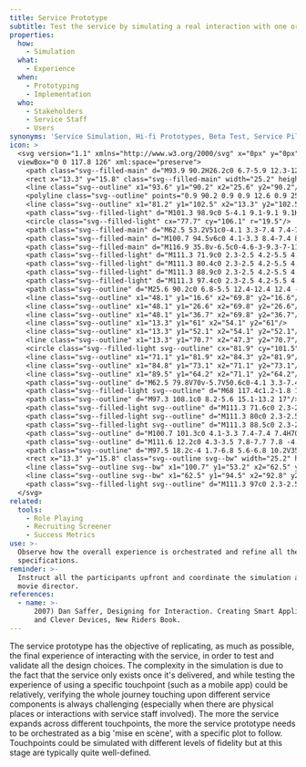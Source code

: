 ```yaml
---
title: Service Prototype
subtitle: Test the service by simulating a real interaction with one or more touchpoints
properties:
  how:
    - Simulation
  what:
    - Experience
  when:
    - Prototyping
    - Implementation
  who:
    - Stakeholders
    - Service Staff
    - Users
synonyms: 'Service Simulation, Hi-fi Prototypes, Beta Test, Service Pilot'
icon: >
  <svg version="1.1" xmlns="http://www.w3.org/2000/svg" x="0px" y="0px"
  viewBox="0 0 117.8 126" xml:space="preserve">
    <path class="svg--filled-main" d="M93.9 90.2H26.2c0 6.7-5.9 12.3-12.6 12.3l68.2-0.2C88.5 102.3 94 96.9 93.9 90.2"/>
    <rect x="13.3" y="15.8" class="svg--filled-main" width="25.2" height="21.7"/>
    <line class="svg--outline" x1="93.6" y1="90.2" x2="25.6" y2="90.2"/>
    <polyline class="svg--outline" points="0.9 90.2 0.9 0.9 12.6 0.9 25.6 0.9 81.2 0.9 81.2 90.1 "/>
    <line class="svg--outline" x1="81.2" y1="102.5" x2="13.3" y2="102.5"/>
    <path class="svg--filled-light" d="M101.3 98.9c0 5-4.1 9.1-9.1 9.1H71.6c-5 0-9.1-4.1-9.1-9.1V52.5c0-5 4.1-9.1 9.1-9.1h20.6c5 0 9.1 4.1 9.1 9.1V98.9z"/>
    <circle class="svg--filled-light" cx="77.7" cy="106.1" r="19.5"/>
    <path class="svg--filled-main" d="M62.5 53.2V51c0-4.1 3.3-7.4 7.4-7.4h23.5c4.1 0 7.4 3.3 7.4 7.4v2.3"/>
    <path class="svg--filled-main" d="M100.7 94.5v6c0 4.1-3.3 8.4-7.4 8.4H69.8c-0.2-1.9-1.4-3.9-2.7-5.6 -1.1-1.3-2.9-2.5-4.6-2.9l0-6"/>
    <path class="svg--filled-main" d="M116.9 35.8v-6.5c0-4.6-3-9.3-7-11 0 0-5.7 4.6-12.2 0.1 -2.4 0.1-7 6.3-7 10.9v6.5H116.9z"/>
    <path class="svg--filled-light" d="M111.3 71.9c0 2.3-2.5 4.2-5.5 4.2h-8.9c-3 0-5.5-1.9-5.5-4.2 0-2.3 2.5-4.2 5.5-4.2h8.9C108.8 67.7 111.3 69.6 111.3 71.9z"/>
    <path class="svg--filled-light" d="M111.3 80.4c0 2.3-2.5 4.2-5.5 4.2h-8.9c-3 0-5.5-1.9-5.5-4.2 0-2.3 2.5-4.2 5.5-4.2h8.9C108.8 76.2 111.3 78.1 111.3 80.4z"/>
    <path class="svg--filled-light" d="M111.3 88.9c0 2.3-2.5 4.2-5.5 4.2h-8.9c-3 0-5.5-1.9-5.5-4.2 0-2.3 2.5-4.2 5.5-4.2h8.9C108.8 84.6 111.3 86.6 111.3 88.9z"/>
    <path class="svg--filled-light" d="M111.3 97.4c0 2.3-2.5 4.2-5.5 4.2h-8.9c-3 0-5.5-1.9-5.5-4.2 0-2.3 2.5-4.2 5.5-4.2h8.9C108.8 93.1 111.3 95 111.3 97.4z"/>
    <path class="svg--outline" d="M25.6 90.2c0 6.8-5.5 12.4-12.4 12.4 -6.8 0-12.4-5.5-12.4-12.4"/>
    <line class="svg--outline" x1="48.1" y1="16.6" x2="69.8" y2="16.6"/>
    <line class="svg--outline" x1="48.1" y1="26.6" x2="69.8" y2="26.6"/>
    <line class="svg--outline" x1="48.1" y1="36.7" x2="69.8" y2="36.7"/>
    <line class="svg--outline" x1="13.3" y1="61" x2="54.1" y2="61"/>
    <line class="svg--outline" x1="13.3" y1="52.1" x2="54.1" y2="52.1"/>
    <line class="svg--outline" x1="13.3" y1="70.7" x2="47.3" y2="70.7"/>
    <circle class="svg--filled-light svg--outline" cx="81.9" cy="101.5" r="2.8"/>
    <line class="svg--outline" x1="71.1" y1="81.9" x2="84.3" y2="81.9"/>
    <line class="svg--outline" x1="84.8" y1="73.1" x2="71.1" y2="73.1"/>
    <line class="svg--outline" x1="89.5" y1="64.2" x2="71.1" y2="64.2"/>
    <path class="svg--outline" d="M62.5 79.8V70v-5.7V50.6c0-4.1 3.3-7.4 7.4-7.4h7.5 3.8 12.3c4.1 0 7.4 3.3 7.4 7.4v15.7"/>
    <path class="svg--filled-light svg--outline" d="M68 117.4c1.2-1.8 1.9-4 1.9-6.3 0-4.9-3.1-9-7.4-10.6l0-0.4V81.3c0-3-2.5-5.5-5.6-5.5 -3.1 0-5.6 2.5-5.6 5.5v39.1"/>
    <path class="svg--outline" d="M97.3 108.1c0 8.2-5.6 15.1-13.2 17"/>
    <path class="svg--filled-light svg--outline" d="M111.3 71.6c0 2.3-2.5 4.2-5.5 4.2h-8.9c-3 0-5.5-1.9-5.5-4.2 0-2.3 2.5-4.2 5.5-4.2h8.9C108.8 67.3 111.3 69.2 111.3 71.6z"/>
    <path class="svg--filled-light svg--outline" d="M111.3 80c0 2.3-2.5 4.2-5.5 4.2h-8.9c-3 0-5.5-1.9-5.5-4.2 0-2.3 2.5-4.2 5.5-4.2h8.9C108.8 75.8 111.3 77.7 111.3 80z"/>
    <path class="svg--filled-light svg--outline" d="M111.3 88.5c0 2.3-2.5 4.2-5.5 4.2h-8.9c-3 0-5.5-1.9-5.5-4.2 0-2.3 2.5-4.2 5.5-4.2h8.9C108.8 84.3 111.3 86.2 111.3 88.5z"/>
    <path class="svg--outline" d="M100.7 101.3c0 4.1-3.3 7.4-7.4 7.4H70.6"/>
    <path class="svg--outline" d="M111.6 12.2c0 4.3-3.5 7.8-7.7 7.8 -4.3 0-7.7-3.5-7.7-7.8V9.5c0-4.3 3.5-7.8 7.7-7.8 4.3 0 7.7 3.5 7.7 7.8V12.2z"/>
    <path class="svg--outline" d="M97.5 18.2c-4 1.7-6.8 5.6-6.8 10.2V35h26.2v-6.5c0-4.6-2.8-8.5-6.8-10.2"/>
    <rect x="13.3" y="15.8" class="svg--outline svg--bw" width="25.2" height="21.7"/>
    <line class="svg--outline svg--bw" x1="100.7" y1="53.2" x2="62.5" y2="53.2"/>
    <line class="svg--outline svg--bw" x1="62.5" y1="94.5" x2="92.8" y2="94.5"/>
    <path class="svg--filled-light svg--outline" d="M111.3 97c0 2.3-2.5 4.2-5.5 4.2h-8.9c-3 0-5.5-1.9-5.5-4.2 0-2.3 2.5-4.2 5.5-4.2h8.9C108.8 92.8 111.3 94.7 111.3 97z"/>
  </svg>
related:
  tools:
    - Role Playing
    - Recruiting Screener
    - Success Metrics
use: >-
  Observe how the overall experience is orchestrated and refine all the design
  specifications.
reminder: >-
  Instruct all the participants upfront and coordinate the simulation as the
  movie director.
references:
  - name: >-
      2007) Dan Saffer, Designing for Interaction. Creating Smart Applications
      and Clever Devices, New Riders Book.
---
```

The service prototype has the objective of replicating, as much as possible, the final experience of interacting with the service, in order to test and validate all the design choices. The complexity in the simulation is due to the fact that the service only exists once it's delivered, and while testing the experience of using a specific touchpoint (such as a mobile app) could be relatively, verifying the whole journey touching upon different service components is always challenging (especially when there are physical places or interactions with service staff involved). The more the service expands across different touchpoints, the more the service prototype needs to be orchestrated as a big 'mise en scène', with a specific plot to follow. Touchpoints could be simulated with different levels of fidelity but at this stage are typically quite well-defined.
